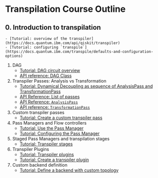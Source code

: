 # Transpilation Course Outline

## 0. Introduction to transpilation
    - [Tutorial: overview of the transpiler](https://docs.quantum.ibm.com/api/qiskit/transpiler)
    - [Tutorial: configuring `transpile`](https://docs.quantum.ibm.com/transpile/defaults-and-configuration-options)
1. DAG
    - [Tutorial: DAG circuit overview](https://www.rustworkx.org/tutorial/dags.html#)
    - [API reference: DAG Class](https://docs.quantum.ibm.com/api/qiskit/qiskit.dagcircuit.DAGCircuit)
2. Transpiler Passes: Analysis vs Transformation
    - [Tutorial: Dynamical Decoupling as sequence of AnalysisPass and TransformationPass](https://docs.quantum.ibm.com/transpile/dynamical-decoupling-pass-manager)
    - [API Reference: List of passes](https://docs.quantum.ibm.com/api/qiskit/transpiler_passes)
    - [API Reference: `AnalysisPass`](https://docs.quantum.ibm.com/api/qiskit/qiskit.transpiler.AnalysisPass)
    - [API reference: `TransformationPass`](https://docs.quantum.ibm.com/api/qiskit/qiskit.transpiler.TransformationPass)
3. Custom transpiler passes
    - [Tutorial: Create a custom transpiler pass](https://docs.quantum.ibm.com/transpile/custom-transpiler-pass)
4. Pass Managers and Flow controllers 
    - [Tutorial: Use the Pass Manager](https://docs.quantum.ibm.com/transpile/transpile-with-pass-managers)
    - [Tutorial: Configuring the Pass Manager](Configuring%20the%20Pass%20Manager.ipynb)
6. Staged Pass Managers and transpilation stages
    - [Tutorial: Transpiler stages](https://docs.quantum.ibm.com/transpile/transpiler-stages)
7. Transpiler Plugins
    - [Tutorial: Transpiler plugins](https://docs.quantum.ibm.com/transpile/transpiler-plugins)
    - [Tutorial: Create a transpiler plugin](https://docs.quantum.ibm.com/transpile/create-a-transpiler-plugin)
8. Custom backend definition
    - [Tutorial: Define a backend with custom topology](Custom%20backend%20definition.ipynb)